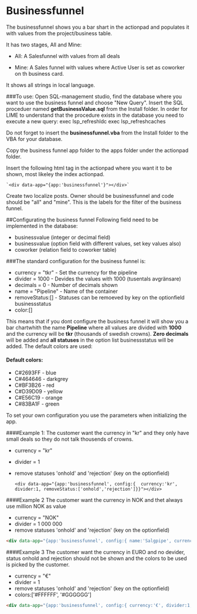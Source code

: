 #  Businessfunnel #

The businessfunnel shows you a bar shart in the actionpad and populates it with values from the project/business table.

It has two stages, All and Mine:

* All: A Salesfunnel with values from all deals

* Mine: A Sales funnel with values where Active User is set as coworker on th business card.

It shows all strings in local language.

###To use:
Open SQL-management studio, find the database where you want to use the business funnel and choose "New Query". Insert the SQL proceduer named **getBusinessValue.sql** from the Install folder. In order for LIME to understand that the procedure exists in the database you need to execute a new query: 
exec lsp_refreshldc
exec lsp_refreshcaches

Do not forget to insert the **businessfunnel.vba** from the Install folder to the VBA for your database.

Copy the business funnel app folder to the apps folder under the actionpad folder.

Insert the following html tag in the actionpad where you want it to be shown, most likeley the index actionpad.

	`<div data-app="{app:'businessfunnel'}"></div>`

Create two localize posts. Owner should be businessfunnel and code should be "all" and "mine". This is the labels for the filter of the business funnel. 	

##Configurating the business funnel
Following field need to be implemented in the database:

*	 businessvalue (integer or decimal field)
*	 businessvalue (option field with different values, set key values also)
*	 coworker (relation field to coworker table)

###The standard configuration for the business funnel is:

*	currency = "tkr" - Set the currency for the pipeline
*	divider = 1000 - Devides the values with 1000 (tusentals avgränsare)
*	decimals = 0 - Number of decimals shown 
*	name = "Pipeline" - Name of the container
*	removeStatus:[] - Statuses can be remoeved by key on the optionfield businessstatus
*	color:[]

This means that if you dont configure the business funnel it will show you a bar chartwhith the name **Pipeline** where all values are divided with **1000** and the currency will be **tkr** (thousands of swedish crowns). **Zero decimals** will be added and **all statuses** in the option list businessstatus will be added. The default colors are used:

#### Default colors:

* C&#35;2693FF - blue
* C&#35;464646 - darkgrey
* C&#35;BF3B26 - red
* C&#35;D39D09 - yellow
* C&#35;E56C19 - orange
* C&#35;83BA1F - green   

To set your own configuration you use the parameters when initializing the app.

####Example 1:
The customer want the currency in "kr" and they only have small deals so they do not talk thousends of crowns.

*	currency = "kr"
*	divider = 1
*	remove statuses 'onhold' and 'rejection' (key on the optionfield)

	`<div data-app="{app:'businessfunnel', config:{  currency:'kr', divider:1, removeStatus:['onhold','rejection']}}"></div>`
	

####Example 2
The customer want the currency in NOK and thet always use million NOK as value

*	currency = "NOK"
*	divider = 1 000 000 
*	remove statuses 'onhold' and 'rejection' (key on the optionfield)

```html
<div data-app="{app:'businessfunnel', config:{ name:'Salgpipe', currency:'NOK', divider:1000000, removeStatus:['onhold','rejection']}}"></div>`
```

####Example 3
The customer want the currency in EURO and no devider, status onhold and rejection should not be shown and the colors to be used is picked by the customer.

*	currency = "€"
*	divider = 1
*	remove statuses 'onhold' and 'rejection' (key on the optionfield)
*	colors:['#FFFFFF', '#GGGGGG']

```html
<div data-app="{app:'businessfunnel', config:{ currency:'€', divider:1, removeStatus:['onhold','rejection'], colors:['#FFFFFF', '#GGGGGG']}}"></div>
```
